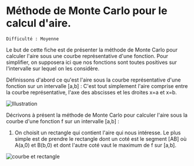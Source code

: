 # Méthode de Monte Carlo pour le calcul d'aire.
`Difficulté : Moyenne`

Le but de cette fiche est de présenter la méthode de Monte Carlo pour calculer l'aire sous une courbe représentative d'une fonction. Pour simplifier, on supposera ici que nos fonctions sont toutes positives sur l'intervalle sur lequel on les considère.

Définissons d'abord ce qu'est l'aire sous la courbe représentative d'une fonction sur un intervalle [a,b] : C'est tout simplement l'aire comprise entre la courbe représentative, l'axe des abscisses et les droites x=a et x=b.

![Illustration](https://upload.wikimedia.org/wikipedia/commons/thumb/c/c9/Aire_sous_la_courbe.svg/220px-Aire_sous_la_courbe.svg.png)

Décrivons à présent la méthode de Monte Carlo pour calculer l'aire sous la courbe d'une fonction f sur un intervalle [a,b] :
1. On choisit un rectangle qui contient l'aire qui nous intéresse. Le plus simple est de prendre le rectangle dont un coté est le segment [AB] où A(a,0) et B(b,0) et dont l'autre coté vaut le maximum de f sur [a,b].

![courbe et rectangle](https://github.com/matcianfa/playground-X1rXTswJ/blob/master/Maths/Courbe%20et%20rectangle.png) 

